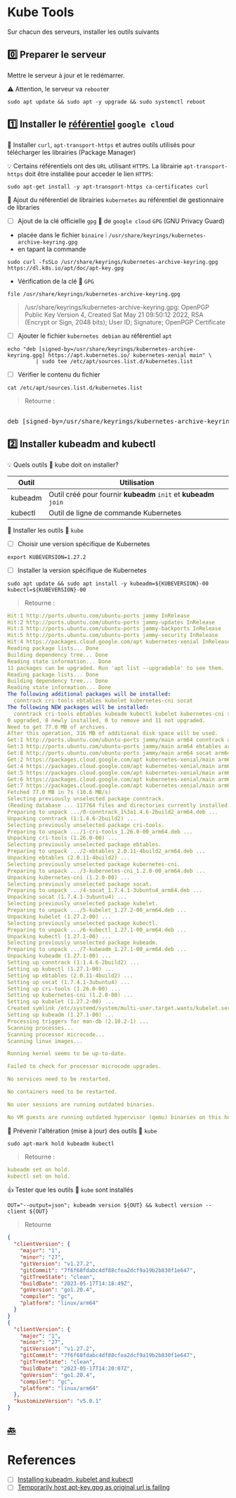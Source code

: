 # Kube Tools

Sur chacun des serveurs, installer les outils suivants

## :zero: Preparer le serveur

Mettre le serveur à jour et le redémarrer.

:warning: Attention, le serveur va `reboot`er

```
sudo apt update && sudo apt -y upgrade && sudo systemctl reboot
```

## :one: Installer le [référentiel](https://kubernetes.io/docs/tasks/tools/install-kubectl-linux/#install-using-native-package-management) `google cloud`

:round_pushpin: Installer `curl`, `apt-transport-https` et autres outils utilisés pour télécharger les librairies (Package Manager)

:bulb: Certains référentiels ont des `URL` utilisant `HTTPS`. La librairie `apt-transport-https` doit être installée pour acceder le lien `HTTPS`:

```
sudo apt-get install -y apt-transport-https ca-certificates curl
```

:round_pushpin: Ajout du référentiel de librairies `kubernetes` au référentiel de gestionnaire de libraries  

- [ ] Ajout de la clé officielle `gpg` :key: de `google cloud`  `GPG` (GNU Privacy Guard)
      
* placée dans le fichier `binaire` :grey_exclamation: `/usr/share/keyrings/kubernetes-archive-keyring.gpg`
* en tapant la commande

```
sudo curl -fsSLo /usr/share/keyrings/kubernetes-archive-keyring.gpg https://dl.k8s.io/apt/doc/apt-key.gpg 
```

* Vérification de la clé :key: `GPG`

```
file /usr/share/keyrings/kubernetes-archive-keyring.gpg
```
> /usr/share/keyrings/kubernetes-archive-keyring.gpg: OpenPGP Public Key Version 4, Created Sat May 21 09:50:12 2022, RSA (Encrypt or Sign, 2048 bits); User ID; Signature; OpenPGP Certificate

- [ ] Ajouter le fichier `kubernetes debian` au référentiel `apt`

```
echo "deb [signed-by=/usr/share/keyrings/kubernetes-archive-keyring.gpg] https://apt.kubernetes.io/ kubernetes-xenial main" \
         | sudo tee /etc/apt/sources.list.d/kubernetes.list
```

- [ ] Vérifier le contenu du fichier

```
cat /etc/apt/sources.list.d/kubernetes.list
```
> Retourne :
<pre> 
deb [signed-by=/usr/share/keyrings/kubernetes-archive-keyring.gpg] https://apt.kubernetes.io/ kubernetes-xenial main
</pre>

## :two: Installer **kubeadm** and **kubectl**

:bulb: Quels outils :ice_cube: kube doit on installer? 

| Outil   | Utilisation                                                      |
|---------|------------------------------------------------------------------|
| kubeadm | Outil créé pour fournir **kubeadm** `init` et **kubeadm** `join` |
| kubectl | Outil de ligne de commande Kubernetes                            |

:round_pushpin: Installer les outils :ice_cube: `kube`

- [ ] Choisir une version spécifique de Kubernetes

```
export KUBEVERSION=1.27.2
``` 

- [ ] Installer la version spécifique de Kubernetes

```
sudo apt update && sudo apt install -y kubeadm=${KUBEVERSION}-00 kubectl=${KUBEVERSION}-00
```
> Retourne :
```yaml
Hit:1 http://ports.ubuntu.com/ubuntu-ports jammy InRelease
Hit:2 http://ports.ubuntu.com/ubuntu-ports jammy-updates InRelease
Hit:3 http://ports.ubuntu.com/ubuntu-ports jammy-backports InRelease
Hit:5 http://ports.ubuntu.com/ubuntu-ports jammy-security InRelease
Hit:4 https://packages.cloud.google.com/apt kubernetes-xenial InRelease
Reading package lists... Done
Building dependency tree... Done
Reading state information... Done
11 packages can be upgraded. Run 'apt list --upgradable' to see them.
Reading package lists... Done
Building dependency tree... Done
Reading state information... Done
The following additional packages will be installed:
  conntrack cri-tools ebtables kubelet kubernetes-cni socat
The following NEW packages will be installed:
  conntrack cri-tools ebtables kubeadm kubectl kubelet kubernetes-cni socat
0 upgraded, 8 newly installed, 0 to remove and 11 not upgraded.
Need to get 77.0 MB of archives.
After this operation, 316 MB of additional disk space will be used.
Get:1 http://ports.ubuntu.com/ubuntu-ports jammy/main arm64 conntrack arm64 1:1.4.6-2build2 [32.4 kB]
Get:3 http://ports.ubuntu.com/ubuntu-ports jammy/main arm64 ebtables arm64 2.0.11-4build2 [85.4 kB]
Get:8 http://ports.ubuntu.com/ubuntu-ports jammy/main arm64 socat arm64 1.7.4.1-3ubuntu4 [348 kB]                 
Get:2 https://packages.cloud.google.com/apt kubernetes-xenial/main arm64 cri-tools arm64 1.26.0-00 [17.3 MB]
Get:4 https://packages.cloud.google.com/apt kubernetes-xenial/main arm64 kubernetes-cni arm64 1.2.0-00 [25.8 MB]
Get:5 https://packages.cloud.google.com/apt kubernetes-xenial/main arm64 kubelet arm64 1.27.2-00 [16.2 MB]
Get:6 https://packages.cloud.google.com/apt kubernetes-xenial/main arm64 kubectl arm64 1.27.1-00 [8751 kB]
Get:7 https://packages.cloud.google.com/apt kubernetes-xenial/main arm64 kubeadm arm64 1.27.1-00 [8483 kB]                                                           
Fetched 77.0 MB in 7s (10.6 MB/s)                                                                                                                                    
Selecting previously unselected package conntrack.
(Reading database ... 117764 files and directories currently installed.)
Preparing to unpack .../0-conntrack_1%3a1.4.6-2build2_arm64.deb ...
Unpacking conntrack (1:1.4.6-2build2) ...
Selecting previously unselected package cri-tools.
Preparing to unpack .../1-cri-tools_1.26.0-00_arm64.deb ...
Unpacking cri-tools (1.26.0-00) ...
Selecting previously unselected package ebtables.
Preparing to unpack .../2-ebtables_2.0.11-4build2_arm64.deb ...
Unpacking ebtables (2.0.11-4build2) ...
Selecting previously unselected package kubernetes-cni.
Preparing to unpack .../3-kubernetes-cni_1.2.0-00_arm64.deb ...
Unpacking kubernetes-cni (1.2.0-00) ...
Selecting previously unselected package socat.
Preparing to unpack .../4-socat_1.7.4.1-3ubuntu4_arm64.deb ...
Unpacking socat (1.7.4.1-3ubuntu4) ...
Selecting previously unselected package kubelet.
Preparing to unpack .../5-kubelet_1.27.2-00_arm64.deb ...
Unpacking kubelet (1.27.2-00) ...
Selecting previously unselected package kubectl.
Preparing to unpack .../6-kubectl_1.27.1-00_arm64.deb ...
Unpacking kubectl (1.27.1-00) ...
Selecting previously unselected package kubeadm.
Preparing to unpack .../7-kubeadm_1.27.1-00_arm64.deb ...
Unpacking kubeadm (1.27.1-00) ...
Setting up conntrack (1:1.4.6-2build2) ...
Setting up kubectl (1.27.1-00) ...
Setting up ebtables (2.0.11-4build2) ...
Setting up socat (1.7.4.1-3ubuntu4) ...
Setting up cri-tools (1.26.0-00) ...
Setting up kubernetes-cni (1.2.0-00) ...
Setting up kubelet (1.27.2-00) ...
Created symlink /etc/systemd/system/multi-user.target.wants/kubelet.service → /lib/systemd/system/kubelet.service.
Setting up kubeadm (1.27.1-00) ...
Processing triggers for man-db (2.10.2-1) ...
Scanning processes...                                                                                                                                                 
Scanning processor microcode...                                                                                                                                       
Scanning linux images...                                                                                                                                              

Running kernel seems to be up-to-date.

Failed to check for processor microcode upgrades.

No services need to be restarted.

No containers need to be restarted.

No user sessions are running outdated binaries.

No VM guests are running outdated hypervisor (qemu) binaries on this host.
```

:round_pushpin: Prévenir l'altération (mise à jour) des outils :ice_cube: `kube`

```
sudo apt-mark hold kubeadm kubectl
```
> Retourne :
```yaml
kubeadm set on hold.
kubectl set on hold.
```

:+1: Tester que les outils :ice_cube: `kube` sont installés

```
OUT="--output=json"; kubeadm version ${OUT} && kubectl version --client ${OUT}
```
> Retourne
```json
{
  "clientVersion": {
    "major": "1",
    "minor": "27",
    "gitVersion": "v1.27.2",
    "gitCommit": "7f6f68fdabc4df88cfea2dcf9a19b2b830f1e647",
    "gitTreeState": "clean",
    "buildDate": "2023-05-17T14:18:49Z",
    "goVersion": "go1.20.4",
    "compiler": "gc",
    "platform": "linux/arm64"
  }
}
{
  "clientVersion": {
    "major": "1",
    "minor": "27",
    "gitVersion": "v1.27.2",
    "gitCommit": "7f6f68fdabc4df88cfea2dcf9a19b2b830f1e647",
    "gitTreeState": "clean",
    "buildDate": "2023-05-17T14:20:07Z",
    "goVersion": "go1.20.4",
    "compiler": "gc",
    "platform": "linux/arm64"
  },
  "kustomizeVersion": "v5.0.1"
}
```

## [:back:](../README.md#round_pushpin-installation-des-outils)

# References

- [ ] [Installing kubeadm, kubelet and kubectl](https://kubernetes.io/docs/setup/production-environment/tools/kubeadm/install-kubeadm/#installing-kubeadm-kubelet-and-kubectl)
- [ ] [Temporarily host apt-key.gpg as original url is failing](https://github.com/kubernetes/k8s.io/pull/4837)
